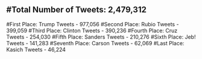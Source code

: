 #Total Number of Tweets: 2,479,312 
---
#First Place: Trump Tweets - 977,056
#Second Place: Rubio Tweets - 399,059
#Third Place: Clinton Tweets - 390,236
#Fourth Place: Cruz Tweets - 254,030
#Fifth Place: Sanders Tweets - 210,276
#Sixth Place: Jeb! Tweets - 141,283
#Seventh Place: Carson Tweets - 62,069
#Last Place: Kasich Tweets - 46,224
